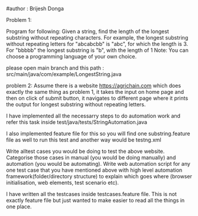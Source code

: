 #author : Brijesh Donga 

Problem 1:

Program for following:
Given a string, find the length of the longest substring without repeating characters. 
For example, the longest substring without repeating letters for 
"abcabcbb" is "abc", for which the length is 3. 
For "bbbbb" the longest substring is "b", with the length of 1
Note: You can choose a programming language of your own choice.

please open main branch and this path : 
src/main/java/com/example/LongestString.java


problem 2:
Assume there is a website https://agrichain.com which does exactly the 
same thing as problem 1, it takes the input on home page and then on 
click of submit button, it navigates to different page where it prints
the output for longest substring without repeating letters.

I have implemented all the necessarry steps to do automation work and refer this 
task inside test/java/tests/StringAutomation.java

I also implemented feature file for this so you will find one substring.feature file
as well to run this test and another way would be testng.xml


Write alltest cases you would be doing to test the above website. 
Categorise those cases in manual (you would be doing manually) 
and automation (you would be automating).
Write web automation script for any one test case that you have 
mentioned above with high level automation framework(folder/directory structure) 
to explain which goes where (browser initialisation, web elements, test scenario etc).


I have written all the testcases inside testcases.feature file.
This is not exactly feature file but just wanted to make easier to read all 
the things in one place.






